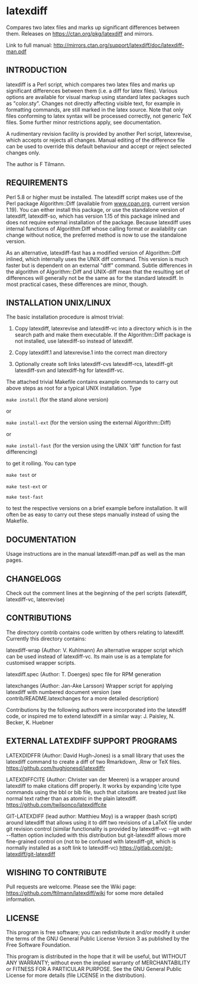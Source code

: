 latexdiff
=========

Compares two latex files and marks up significant differences between them. Releases on https://ctan.org/pkg/latexdiff and mirrors.

Link to full manual: http://mirrors.ctan.org/support/latexdiff/doc/latexdiff-man.pdf


INTRODUCTION
------------

latexdiff is a Perl script, which compares two latex files and marks
up significant differences between them (i.e. a diff for latex files).
  Various options are available for visual markup using standard latex 
packages such as "color.sty". Changes not directly affecting visible 
text, for example in formatting commands, are still marked in 
the latex source. Note that only files conforming to latex syntax will 
be processed correctly, not generic TeX files. Some further 
minor restrictions apply, see documentation.
 
A rudimentary revision facility is provided by another Perl script,
latexrevise, which accepts or rejects all changes.  Manual
editing of the difference file can be used to override this default
behaviour and accept or reject selected changes only.  

The author is F Tilmann. 


REQUIREMENTS
------------

Perl 5.8 or higher must be installed.
  The latexdiff script makes use of the Perl package Algorithm::Diff (available 
from www.cpan.org, current version 1.19). You can either install this package, or
use the standalone version of latexdiff, latexdiff-so, which has version 1.15 of 
this package inlined and does not require external installation of
the package. Because latexdiff uses internal functions of Algorithm:Diff whose 
calling format or availability can change without notice, the preferred method is
now to use the standalone version.

As an alternative, latexdiff-fast has a modified version of Algorithm::Diff inlined,
which internally uses the UNIX diff command.  This version is much faster but is dependent
on an external "diff" command.  Subtle differences in the algorithm of Algorithm::Diff and 
UNIX-diff mean that the resulting set of differences will generally not be the same as
for the standard latexdiff.  In most practical cases, these differences are minor, though.

INSTALLATION UNIX/LINUX
-----------------------

The basic installation procedure is almost trivial:

1. Copy latexdiff, latexrevise and latexdiff-vc into a directory which
   is in the search path and make them executable.  If the Algorithm::Diff
   package is not installed, use latexdiff-so instead of latexdiff. 

2. Copy latexdiff.1 and latexrevise.1 into the correct man directory

3. Optionally create soft links latexdiff-cvs latexdiff-rcs, latexdiff-git
   latexdiff-svn and latexdiff-hg for latexdiff-vc.

The attached trivial Makefile contains example commands to carry out above 
steps as root for a typical UNIX installation. Type 

  `make install`          (for the stand alone version)
  
or

  `make install-ext`      (for the version using the external Algorithm::Diff)

or

  `make install-fast`     (for the version using the UNIX 'diff' function for fast differencing)

to get it rolling.  You can type

  `make test` or
  
  `make test-ext` or

  `make test-fast`

to test the respective versions on a brief example before installation. It will often be
as easy to carry out these steps manually instead of using the Makefile.


DOCUMENTATION
-------------

Usage instructions are in the manual latexdiff-man.pdf as well as the 
man pages.

CHANGELOGS
----------
Check out the comment lines at the beginning of the perl scripts (latexdiff, latexdiff-vc, latexrevise)

CONTRIBUTIONS
-------------

The directory contrib contains code written by others relating to latexdiff.  
Currently this directory contains:

latexdiff-wrap (Author: V. Kuhlmann) An alternative wrapper script which can be used
  instead of latexdiff-vc.  Its main use is as a template for customised wrapper scripts.

latexdiff.spec (Author: T. Doerges) spec file for RPM generation

latexchanges (Author: Jan-Ake Larsson) Wrapper script for applying latexdiff with numbered document version 
(see contrib/README.latexchanges for a more detailed description)

Contributions by the following authors were incorporated into the latexdiff code, or inspired me to 
extend latexdiff in a similar way: J. Paisley, N. Becker, K. Huebner

EXTERNAL LATEXDIFF SUPPORT PROGRAMS
-----------------------------------

LATEXDIDFFR (Author: David Hugh-Jones) is a small library that uses the latexdiff command to create a diff of two Rmarkdown, .Rnw or TeX files.
https://github.com/hughjonesd/latexdiffr

LATEXDIFFCITE (Author: Christer van der Meeren)  is a wrapper around latexdiff to make citations diff properly. It works by expanding \cite type commands using the bbl or bib file, such that citations are treated just like normal text rather than as atomic in the plain latexdiff.
https://github.com/twilsonco/latexdiffcite

GIT-LATEXDIFF (lead author: Matthieu Moy) is a wrapper (bash script) around latexdiff that allows using it to diff two revisions of a LaTeX file under git revision control (similar functionality is provided by latexdiff-vc --git with --flatten option included with this distribution but git-latexdiff allows more fine-grained control on (not to be confused with latexdiff-git, which is normally installed as a soft link to latexdiff-vc) 
https://gitlab.com/git-latexdiff/git-latexdiff

WISHING TO CONTRIBUTE
---------------------
Pull requests are welcome. Please see the Wiki page: https://github.com/ftilmann/latexdiff/wiki  for some more detailed information.

LICENSE
-------
This program is free software; you can redistribute it and/or modify
it under the terms of the GNU General Public License Version 3 as published by
the Free Software Foundation.

This program is distributed in the hope that it will be useful,
but WITHOUT ANY WARRANTY; without even the implied warranty of
MERCHANTABILITY or FITNESS FOR A PARTICULAR PURPOSE.  See the
GNU General Public License for more details (file LICENSE in the
distribution).




